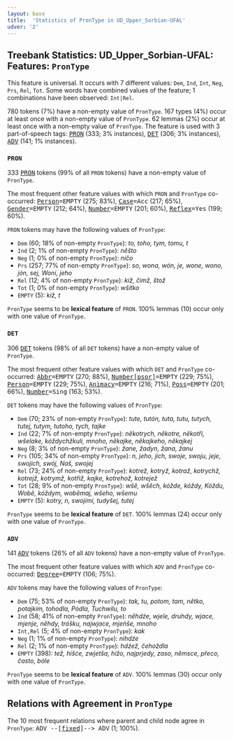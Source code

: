 ```yaml
---
layout: base
title:  'Statistics of PronType in UD_Upper_Sorbian-UFAL'
udver: '2'
---
```


## Treebank Statistics: UD_Upper_Sorbian-UFAL: Features: `PronType`

This feature is universal.
It occurs with 7 different values: `Dem`, `Ind`, `Int`, `Neg`, `Prs`, `Rel`, `Tot`.
Some words have combined values of the feature; 1 combinations have been observed: `Int|Rel`.

780 tokens (7%) have a non-empty value of `PronType`.
167 types (4%) occur at least once with a non-empty value of `PronType`.
62 lemmas (2%) occur at least once with a non-empty value of `PronType`.
The feature is used with 3 part-of-speech tags: <tt><a href="hsb_ufal-pos-PRON.html">PRON</a></tt> (333; 3% instances), <tt><a href="hsb_ufal-pos-DET.html">DET</a></tt> (306; 3% instances), <tt><a href="hsb_ufal-pos-ADV.html">ADV</a></tt> (141; 1% instances).

### `PRON`

333 <tt><a href="hsb_ufal-pos-PRON.html">PRON</a></tt> tokens (99% of all `PRON` tokens) have a non-empty value of `PronType`.

The most frequent other feature values with which `PRON` and `PronType` co-occurred: <tt><a href="hsb_ufal-feat-Person.html">Person</a></tt><tt>=EMPTY</tt> (275; 83%), <tt><a href="hsb_ufal-feat-Case.html">Case</a></tt><tt>=Acc</tt> (217; 65%), <tt><a href="hsb_ufal-feat-Gender.html">Gender</a></tt><tt>=EMPTY</tt> (212; 64%), <tt><a href="hsb_ufal-feat-Number.html">Number</a></tt><tt>=EMPTY</tt> (201; 60%), <tt><a href="hsb_ufal-feat-Reflex.html">Reflex</a></tt><tt>=Yes</tt> (199; 60%).

`PRON` tokens may have the following values of `PronType`:

* `Dem` (60; 18% of non-empty `PronType`): <em>to, toho, tym, tomu, t</em>
* `Ind` (2; 1% of non-empty `PronType`): <em>něšto</em>
* `Neg` (1; 0% of non-empty `PronType`): <em>ničo</em>
* `Prs` (257; 77% of non-empty `PronType`): <em>so, wona, wón, je, wone, wono, jón, sej, Woni, jeho</em>
* `Rel` (12; 4% of non-empty `PronType`): <em>kiž, čimž, štož</em>
* `Tot` (1; 0% of non-empty `PronType`): <em>wšitko</em>
* `EMPTY` (5): <em>kiž, t</em>

`PronType` seems to be **lexical feature** of `PRON`. 100% lemmas (10) occur only with one value of `PronType`.

### `DET`

306 <tt><a href="hsb_ufal-pos-DET.html">DET</a></tt> tokens (98% of all `DET` tokens) have a non-empty value of `PronType`.

The most frequent other feature values with which `DET` and `PronType` co-occurred: <tt><a href="hsb_ufal-feat-Abbr.html">Abbr</a></tt><tt>=EMPTY</tt> (270; 88%), <tt><a href="hsb_ufal-feat-Number-psor.html">Number[psor]</a></tt><tt>=EMPTY</tt> (229; 75%), <tt><a href="hsb_ufal-feat-Person.html">Person</a></tt><tt>=EMPTY</tt> (229; 75%), <tt><a href="hsb_ufal-feat-Animacy.html">Animacy</a></tt><tt>=EMPTY</tt> (216; 71%), <tt><a href="hsb_ufal-feat-Poss.html">Poss</a></tt><tt>=EMPTY</tt> (201; 66%), <tt><a href="hsb_ufal-feat-Number.html">Number</a></tt><tt>=Sing</tt> (163; 53%).

`DET` tokens may have the following values of `PronType`:

* `Dem` (70; 23% of non-empty `PronType`): <em>tute, tutón, tuta, tutu, tutych, tutej, tutym, tutoho, tych, tajke</em>
* `Ind` (22; 7% of non-empty `PronType`): <em>někotrych, někotre, někotři, wšelake, kóždychžkuli, mnoho, někajke, někajkeho, někajkej</em>
* `Neg` (8; 3% of non-empty `PronType`): <em>žane, žadyn, žana, žanu</em>
* `Prs` (105; 34% of non-empty `PronType`): <em>n, jeho, jich, swoje, swoju, jeje, swojich, swój, Naš, swojej</em>
* `Rel` (73; 24% of non-empty `PronType`): <em>kotrež, kotryž, kotraž, kotrychž, kotrejž, kotrymž, kotřiž, kajke, kotrehož, kotrejež</em>
* `Tot` (28; 9% of non-empty `PronType`): <em>wšě, wšěch, kóžde, kóždy, Kóždu, Wobě, kóždym, woběmaj, wšeho, wšemu</em>
* `EMPTY` (5): <em>kotry, n, swojimi, tudyšej, tutej</em>

`PronType` seems to be **lexical feature** of `DET`. 100% lemmas (24) occur only with one value of `PronType`.

### `ADV`

141 <tt><a href="hsb_ufal-pos-ADV.html">ADV</a></tt> tokens (26% of all `ADV` tokens) have a non-empty value of `PronType`.

The most frequent other feature values with which `ADV` and `PronType` co-occurred: <tt><a href="hsb_ufal-feat-Degree.html">Degree</a></tt><tt>=EMPTY</tt> (106; 75%).

`ADV` tokens may have the following values of `PronType`:

* `Dem` (75; 53% of non-empty `PronType`): <em>tak, tu, potom, tam, nětko, potajkim, tohodla, Pódla, Tuchwilu, to</em>
* `Ind` (58; 41% of non-empty `PronType`): <em>něhdźe, wjele, druhdy, wjace, mjenje, něhdy, tróšku, najwjace, mjeńše, mnoho</em>
* `Int,Rel` (5; 4% of non-empty `PronType`): <em>kak</em>
* `Neg` (1; 1% of non-empty `PronType`): <em>nihdźe</em>
* `Rel` (2; 1% of non-empty `PronType`): <em>hdźež, čehoždla</em>
* `EMPTY` (398): <em>tež, hišće, zwjetša, hižo, najprjedy, zaso, němsce, přeco, často, bóle</em>

`PronType` seems to be **lexical feature** of `ADV`. 100% lemmas (30) occur only with one value of `PronType`.

## Relations with Agreement in `PronType`

The 10 most frequent relations where parent and child node agree in `PronType`:
<tt>ADV --[<tt><a href="hsb_ufal-dep-fixed.html">fixed</a></tt>]--> ADV</tt> (1; 100%).

